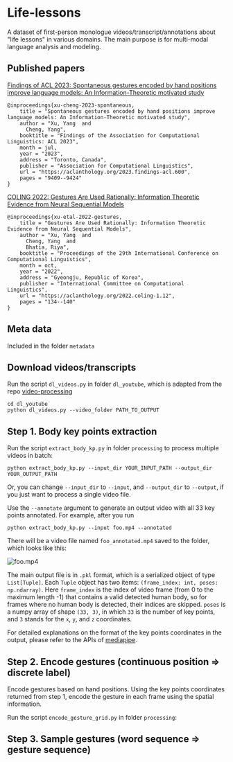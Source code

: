 # Life-lessons
A dataset of first-person monologue videos/transcript/annotations about "life lessons" in various domains. The main purpose is for multi-modal language analysis and modeling.

## Published papers
[Findings of ACL 2023: Spontaneous gestures encoded by hand positions improve language models: An Information-Theoretic motivated study](https://aclanthology.org/2023.findings-acl.600/)
```
@inproceedings{xu-cheng-2023-spontaneous,
    title = "Spontaneous gestures encoded by hand positions improve language models: An Information-Theoretic motivated study",
    author = "Xu, Yang  and
      Cheng, Yang",
    booktitle = "Findings of the Association for Computational Linguistics: ACL 2023",
    month = jul,
    year = "2023",
    address = "Toronto, Canada",
    publisher = "Association for Computational Linguistics",
    url = "https://aclanthology.org/2023.findings-acl.600",
    pages = "9409--9424"
}
```

[COLING 2022: Gestures Are Used Rationally: Information Theoretic Evidence from Neural Sequential Models](https://aclanthology.org/2022.coling-1.12/)
```
@inproceedings{xu-etal-2022-gestures,
    title = "Gestures Are Used Rationally: Information Theoretic Evidence from Neural Sequential Models",
    author = "Xu, Yang  and
      Cheng, Yang  and
      Bhatia, Riya",
    booktitle = "Proceedings of the 29th International Conference on Computational Linguistics",
    month = oct,
    year = "2022",
    address = "Gyeongju, Republic of Korea",
    publisher = "International Committee on Computational Linguistics",
    url = "https://aclanthology.org/2022.coling-1.12",
    pages = "134--140"
}
```


## Meta data
Included in the folder `metadata`

## Download videos/transcripts
Run the script `dl_videos.py` in folder `dl_youtube`, which is adapted from the repo [video-processing](https://github.com/AliaksandrSiarohin/video-preprocessing)
```
cd dl_youtube
python dl_videos.py --video_folder PATH_TO_OUTPUT
```

## Step 1. Body key points extraction
Run the script `extract_body_kp.py` in folder `processing` to process multiple videos in batch:
```
python extract_body_kp.py --input_dir YOUR_INPUT_PATH --output_dir YOUR_OUTPUT_PATH
```
Or, you can change `--input_dir` to `--input`, and `--output_dir` to `--output`, if you just want to process a single video file.

Use the `--annotate` argument to generate an output video with all 33 key points annotated. 
For example, after you run
```
python extract_body_kp.py --input foo.mp4 --annotated
```
There will be a video file named `foo_annotated.mp4` saved to the folder, which looks like this:

![foo.mp4](images/test_annotated_large.gif)

The main output file is in `.pkl` format, which is a serialized object of type `List[Tuple]`. Each `Tuple` object has two items: `(frame_index: int, poses: np.ndarray)`. Here `frame_index` is the index of video frame (from 0 to the maximum length -1) that contains a valid detected human body, so for frames where no human body is detected, their indices are skipped. `poses` is a numpy array of shape `(33, 3)`, in which `33` is the number of key points, and `3` stands for the `x`, `y`, and `z` coordinates. 

For detailed explanations on the format of the key points coordinates in the output, please refer to the APIs of [mediapipe](https://google.github.io/mediapipe/solutions/pose.html).


## Step 2. Encode gestures (continuous position => discrete label)
Encode gestures based on hand positions.
Using the key points coordinates returned from step 1, encode the gesture in each frame using the spatial information. 

Run the script `encode_gesture_grid.py` in folder `processing`:

## Step 3. Sample gestures (word sequence => gesture sequence)